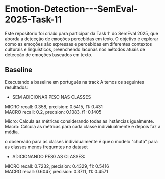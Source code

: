 # Emotion-Detection---SemEval-2025-Task-11
Este repositório foi criado para participar da Task 11 do SemEval 2025, que aborda a detecção de emoções percebidas em texto. O objetivo é explorar como as emoções são expressas e percebidas em diferentes contextos culturais e linguísticos, preenchendo lacunas nos métodos atuais de detecção de emoções baseados em texto.


## Baseline
Executando a baseline em português na track A temos os seguintes resultados:

- SEM ADICIONAR PESO NAS CLASSES
  
MICRO recall: 0.358, precision: 0.5415, f1: 0.431<br>
MACRO recall: 0.2, precision: 0.1083, f1: 0.1405

Micro: Calcula as métricas considerando todas as instâncias igualmente.<br>
Macro: Calcula as métricas para cada classe individualmente e depois faz a média.

o observado para as classes individualmente é que o modelo "chuta" para as classes menos frequentes no dataset

- ADICIONANDO PESO AS CLASSES:

MICRO recall: 0.7232, precision: 0.4329, f1: 0.5416<br>
MACRO recall: 0.6047, precision: 0.3711, f1: 0.4571


